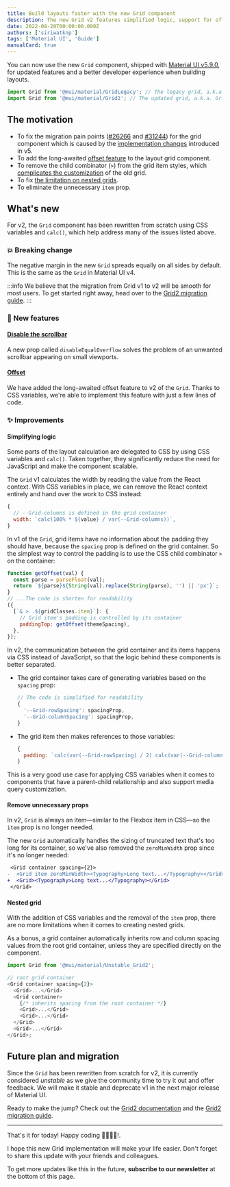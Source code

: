 ```yaml
---
title: Build layouts faster with the new Grid component
description: The new Grid v2 features simplified logic, support for offsetting and nested grids, and more.
date: 2022-08-20T00:00:00.000Z
authors: ['siriwatknp']
tags: ['Material UI', 'Guide']
manualCard: true
---
```


You can now use the new `Grid` component, shipped with [Material UI v5.9.0](https://github.com/mui/material-ui/releases/tag/v5.9.0), for updated features and a better developer experience when building layouts.

```js
import Grid from '@mui/material/GridLegacy'; // The legacy grid, a.k.a. Grid v1
import Grid from '@mui/material/Grid2'; // The updated grid, a.k.a. Grid v2
```

## The motivation

- To fix the migration pain points ([#26266](https://github.com/mui/material-ui/issues/29266) and [#31244](https://github.com/mui/material-ui/issues/31244)) for the grid component which is caused by the [implementation changes](https://github.com/mui/material-ui/pull/24332) introduced in v5.
- To add the long-awaited [offset feature](https://github.com/mui/material-ui/issues/11251) to the layout grid component.
- To remove the child combinator (`>`) from the grid item styles, which [complicates the customization](https://github.com/mui/material-ui/issues/28855) of the old grid.
- To fix [the limitation on nested grids](https://mui.com/material-ui/react-grid-legacy/#nested-grid).
- To eliminate the unnecessary `item` prop.

## What's new

For v2, the `Grid` component has been rewritten from scratch using CSS variables and `calc()`, which help address many of the issues listed above.

### 💥 Breaking change

The negative margin in the new `Grid` spreads equally on all sides by default.
This is the same as the `Grid` in Material UI v4.

:::info
We believe that the migration from Grid v1 to v2 will be smooth for most users.
To get started right away, head over to the [Grid2 migration guide](/material-ui/migration/upgrade-to-grid-v2/).
:::

### 🚀 New features

#### [Disable the scrollbar](https://v5.mui.com/material-ui/react-grid2/#disable-the-scrollbar)

A new prop called `disableEqualOverflow` solves the problem of an unwanted scrollbar appearing on small viewports.

#### [Offset](/material-ui/react-grid2/#offset)

We have added the long-awaited offset feature to v2 of the `Grid`.
Thanks to CSS variables, we're able to implement this feature with just a few lines of code.

### ✨ Improvements

#### Simplifying logic

Some parts of the layout calculation are delegated to CSS by using CSS variables and `calc()`.
Taken together, they significantly reduce the need for JavaScript and make the component scalable.

The `Grid` v1 calculates the width by reading the value from the React context.
With CSS variables in place, we can remove the React context entirely and hand over the work to CSS instead:

```js
{
  // --Grid-columns is defined in the grid container
  width: `calc(100% * ${value} / var(--Grid-columns))`,
}
```

In v1 of the `Grid`, grid items have no information about the padding they should have, because the `spacing` prop is defined on the grid container.
So the simplest way to control the padding is to use the CSS child combinator `>` on the container:

```js
function getOffset(val) {
  const parse = parseFloat(val);
  return `${parse}${String(val).replace(String(parse), '') || 'px'}`;
}
// ...The code is shorten for readability
({
  [`& > .${gridClasses.item}`]: {
    // Grid item's padding is controlled by its container
    paddingTop: getOffset(themeSpacing),
  },
});
```

In v2, the communication between the grid container and its items happens via CSS instead of JavaScript, so that the logic behind these components is better separated.

- The grid container takes care of generating variables based on the `spacing` prop:
  ```js
  // The code is simplified for readability
  {
    '--Grid-rowSpacing': spacingProp,
    '--Grid-columnSpacing': spacingProp,
  }
  ```
- The grid item then makes references to those variables:
  ```js
  {
    padding: `calc(var(--Grid-rowSpacing) / 2) calc(var(--Grid-columnSpacing) / 2)`,
  }
  ```

This is a very good use case for applying CSS variables when it comes to components that have a parent-child relationship and also support media query customization.

#### Remove unnecessary props

In v2, `Grid` is always an item—similar to the Flexbox item in CSS—so the `item` prop is no longer needed.

The new `Grid` automatically handles the sizing of truncated text that's too long for its container, so we've also removed the `zeroMinWidth` prop since it's no longer needed:

```diff
 <Grid container spacing={2}>
-  <Grid item zeroMinWidth><Typography>Long text...</Typography></Grid>
+  <Grid><Typography>Long text...</Typography></Grid>
 </Grid>
```

#### Nested grid

With the addition of CSS variables and the removal of the `item` prop, there are no more limitations when it comes to creating nested grids.

As a bonus, a grid container automatically inherits row and column spacing values from the root grid container, unless they are specified directly on the component.

```js
import Grid from '@mui/material/Unstable_Grid2';

// root grid container
<Grid container spacing={2}>
  <Grid>...</Grid>
  <Grid container>
    {/* inherits spacing from the root container */}
    <Grid>...</Grid>
    <Grid>...</Grid>
  </Grid>
  <Grid>...</Grid>
</Grid>;
```

## Future plan and migration

Since the `Grid` has been rewritten from scratch for v2, it is currently considered _unstable_ as we give the community time to try it out and offer feedback.
We will make it stable and deprecate v1 in the next major release of Material UI.

Ready to make the jump?
Check out the [Grid2 documentation](/material-ui/react-grid2/) and the [Grid2 migration guide](/material-ui/migration/upgrade-to-grid-v2/).

<hr />

That's it for today! Happy coding 👨‍💻👩‍💻!.

I hope this new Grid implementation will make your life easier. Don't forget to share this update with your friends and colleagues.

To get more updates like this in the future, **subscribe to our newsletter** at the bottom of this page.
